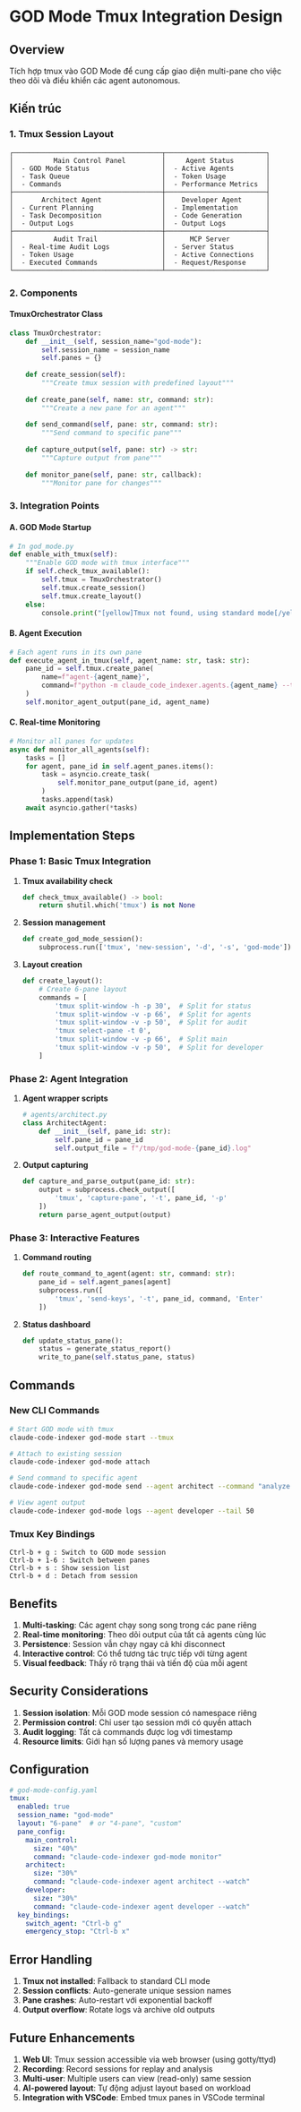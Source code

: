 # GOD Mode Tmux Integration Design

## Overview
Tích hợp tmux vào GOD Mode để cung cấp giao diện multi-pane cho việc theo dõi và điều khiển các agent autonomous.

## Kiến trúc

### 1. Tmux Session Layout
```
┌─────────────────────────────────────┬─────────────────────────┐
│          Main Control Panel         │     Agent Status        │
│  - GOD Mode Status                  │  - Active Agents        │
│  - Task Queue                       │  - Token Usage          │
│  - Commands                         │  - Performance Metrics  │
├─────────────────────────────────────┼─────────────────────────┤
│       Architect Agent               │    Developer Agent      │
│  - Current Planning                 │  - Implementation       │
│  - Task Decomposition               │  - Code Generation      │
│  - Output Logs                      │  - Output Logs          │
├─────────────────────────────────────┼─────────────────────────┤
│          Audit Trail                │      MCP Server         │
│  - Real-time Audit Logs             │  - Server Status        │
│  - Token Usage                      │  - Active Connections   │
│  - Executed Commands                │  - Request/Response     │
└─────────────────────────────────────┴─────────────────────────┘
```

### 2. Components

#### TmuxOrchestrator Class
```python
class TmuxOrchestrator:
    def __init__(self, session_name="god-mode"):
        self.session_name = session_name
        self.panes = {}
        
    def create_session(self):
        """Create tmux session with predefined layout"""
        
    def create_pane(self, name: str, command: str):
        """Create a new pane for an agent"""
        
    def send_command(self, pane: str, command: str):
        """Send command to specific pane"""
        
    def capture_output(self, pane: str) -> str:
        """Capture output from pane"""
        
    def monitor_pane(self, pane: str, callback):
        """Monitor pane for changes"""
```

### 3. Integration Points

#### A. GOD Mode Startup
```python
# In god_mode.py
def enable_with_tmux(self):
    """Enable GOD mode with tmux interface"""
    if self.check_tmux_available():
        self.tmux = TmuxOrchestrator()
        self.tmux.create_session()
        self.tmux.create_layout()
    else:
        console.print("[yellow]Tmux not found, using standard mode[/yellow]")
```

#### B. Agent Execution
```python
# Each agent runs in its own pane
def execute_agent_in_tmux(self, agent_name: str, task: str):
    pane_id = self.tmux.create_pane(
        name=f"agent-{agent_name}",
        command=f"python -m claude_code_indexer.agents.{agent_name} --task '{task}'"
    )
    self.monitor_agent_output(pane_id, agent_name)
```

#### C. Real-time Monitoring
```python
# Monitor all panes for updates
async def monitor_all_agents(self):
    tasks = []
    for agent, pane_id in self.agent_panes.items():
        task = asyncio.create_task(
            self.monitor_pane_output(pane_id, agent)
        )
        tasks.append(task)
    await asyncio.gather(*tasks)
```

## Implementation Steps

### Phase 1: Basic Tmux Integration
1. **Tmux availability check**
   ```python
   def check_tmux_available() -> bool:
       return shutil.which('tmux') is not None
   ```

2. **Session management**
   ```python
   def create_god_mode_session():
       subprocess.run(['tmux', 'new-session', '-d', '-s', 'god-mode'])
   ```

3. **Layout creation**
   ```python
   def create_layout():
       # Create 6-pane layout
       commands = [
           'tmux split-window -h -p 30',  # Split for status
           'tmux split-window -v -p 66',  # Split for agents
           'tmux split-window -v -p 50',  # Split for audit
           'tmux select-pane -t 0',
           'tmux split-window -v -p 66',  # Split main
           'tmux split-window -v -p 50',  # Split for developer
       ]
   ```

### Phase 2: Agent Integration
1. **Agent wrapper scripts**
   ```python
   # agents/architect.py
   class ArchitectAgent:
       def __init__(self, pane_id: str):
           self.pane_id = pane_id
           self.output_file = f"/tmp/god-mode-{pane_id}.log"
   ```

2. **Output capturing**
   ```python
   def capture_and_parse_output(pane_id: str):
       output = subprocess.check_output([
           'tmux', 'capture-pane', '-t', pane_id, '-p'
       ])
       return parse_agent_output(output)
   ```

### Phase 3: Interactive Features
1. **Command routing**
   ```python
   def route_command_to_agent(agent: str, command: str):
       pane_id = self.agent_panes[agent]
       subprocess.run([
           'tmux', 'send-keys', '-t', pane_id, command, 'Enter'
       ])
   ```

2. **Status dashboard**
   ```python
   def update_status_pane():
       status = generate_status_report()
       write_to_pane(self.status_pane, status)
   ```

## Commands

### New CLI Commands
```bash
# Start GOD mode with tmux
claude-code-indexer god-mode start --tmux

# Attach to existing session
claude-code-indexer god-mode attach

# Send command to specific agent
claude-code-indexer god-mode send --agent architect --command "analyze project structure"

# View agent output
claude-code-indexer god-mode logs --agent developer --tail 50
```

### Tmux Key Bindings
```
Ctrl-b + g : Switch to GOD mode session
Ctrl-b + 1-6 : Switch between panes
Ctrl-b + s : Show session list
Ctrl-b + d : Detach from session
```

## Benefits

1. **Multi-tasking**: Các agent chạy song song trong các pane riêng
2. **Real-time monitoring**: Theo dõi output của tất cả agents cùng lúc
3. **Persistence**: Session vẫn chạy ngay cả khi disconnect
4. **Interactive control**: Có thể tương tác trực tiếp với từng agent
5. **Visual feedback**: Thấy rõ trạng thái và tiến độ của mỗi agent

## Security Considerations

1. **Session isolation**: Mỗi GOD mode session có namespace riêng
2. **Permission control**: Chỉ user tạo session mới có quyền attach
3. **Audit logging**: Tất cả commands được log với timestamp
4. **Resource limits**: Giới hạn số lượng panes và memory usage

## Configuration

```yaml
# god-mode-config.yaml
tmux:
  enabled: true
  session_name: "god-mode"
  layout: "6-pane"  # or "4-pane", "custom"
  pane_config:
    main_control:
      size: "40%"
      command: "claude-code-indexer god-mode monitor"
    architect:
      size: "30%"
      command: "claude-code-indexer agent architect --watch"
    developer:
      size: "30%"
      command: "claude-code-indexer agent developer --watch"
  key_bindings:
    switch_agent: "Ctrl-b g"
    emergency_stop: "Ctrl-b x"
```

## Error Handling

1. **Tmux not installed**: Fallback to standard CLI mode
2. **Session conflicts**: Auto-generate unique session names
3. **Pane crashes**: Auto-restart với exponential backoff
4. **Output overflow**: Rotate logs và archive old outputs

## Future Enhancements

1. **Web UI**: Tmux session accessible via web browser (using gotty/ttyd)
2. **Recording**: Record sessions for replay and analysis
3. **Multi-user**: Multiple users can view (read-only) same session
4. **AI-powered layout**: Tự động adjust layout based on workload
5. **Integration with VSCode**: Embed tmux panes in VSCode terminal